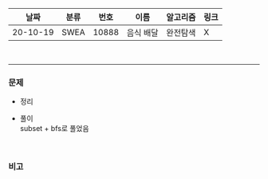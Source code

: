 날짜|분류|번호|이름|알고리즘|링크
-----|-----|-----|-----|-----|----- 
20-10-19|SWEA|10888|음식 배달|완전탐색|X

<br/>  

---
  
### 문제
- 정리 

  
- 풀이  
subset + bfs로 풀었음

   
<br/>
  
### 비고

